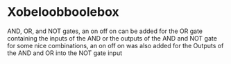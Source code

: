 # Xobeloobboolebox

AND, OR, and NOT gates, an on off on can be added for the OR gate containing the inputs of the AND or the outputs of the AND and NOT gate for some nice combinations, an on off on was also added for the Outputs of the AND and OR into the NOT gate input
